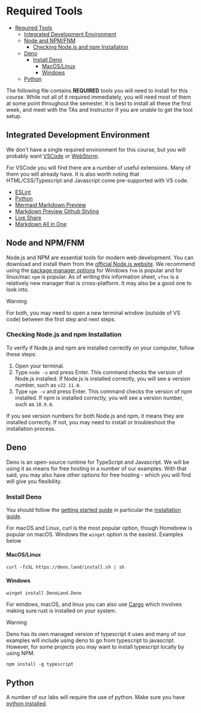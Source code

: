 # Required Tools

- [Required Tools](#required-tools)
  - [Integrated Development Environment](#integrated-development-environment)
  - [Node and NPM/FNM](#node-and-npmfnm)
    - [Checking Node.js and npm Installation](#checking-nodejs-and-npm-installation)
  - [Deno](#deno)
    - [Install Deno](#install-deno)
      - [MacOS/Linux](#macoslinux)
      - [Windows](#windows)
  - [Python](#python)


The following file contains **REQUIRED** tools you will need to install for this course. While not all of it required immediately, you will need most of them at some point throughout the semester. It is best to install all these the first week, and meet with the TAs and  Instructor if you are unable to get the tool setup. 

## Integrated Development Environment

We don't have a single required environment for this course, but you will probably want [VSCode](https://code.visualstudio.com/Download) or [WebStorm](https://www.jetbrains.com/webstorm/download/).

For VSCode you will find there are a number of useful extensions. Many of them you will already have. It is also worth noting that HTML/CSS/Typescript and Javascript come pre-supported with VS code.

* [ESLint](https://marketplace.visualstudio.com/items?itemName=dbaeumer.vscode-eslint)
* [Python](https://marketplace.visualstudio.com/items?itemName=ms-python.python)
* [Mermaid Markdown Preview](https://marketplace.visualstudio.com/items?itemName=bierner.markdown-mermaid)
* [Markdown Preview Github Styling](https://marketplace.visualstudio.com/items?itemName=bierner.markdown-preview-github-styles)
* [Live Share](https://marketplace.visualstudio.com/items?itemName=MS-vsliveshare.vsliveshare)
* [Markdown All in One](https://marketplace.visualstudio.com/items?itemName=yzhang.markdown-all-in-one)

## Node and NPM/FNM

Node.js and NPM are essential tools for modern web development. You can download and install them from the [official Node.js website](https://nodejs.org/). We recommend using the [package manager
options](https://nodejs.org/en/download/package-manager) for Windows `fnm` is popular and for linux/mac `npm` is popular. As of writing this information sheet, `vfox` is a relatively new manager that is cross-platform. It may also be a good one to look into. 

> [!WARNING]
> For both, you may need to open a new terminal window (outside of VS code) between the first step and next steps. 


### Checking Node.js and npm Installation

To verify if Node.js and npm are installed correctly on your computer, follow these steps:

1. Open your terminal.
2. Type `node -v` and press Enter. This command checks the version of Node.js installed. If Node.js is installed correctly, you will see a version number, such as `v22.11.0`.
3. Type `npm -v` and press Enter. This command checks the version of npm installed. If npm is installed correctly, you will see a version number, such as `10.9.0`.

If you see version numbers for both Node.js and npm, it means they are installed correctly. If not, you may need to install or troubleshoot the installation process.



## Deno

Deno is an open-source runtime for TypeScript and Javascript. We will be using it as means for free hosting in a number of our examples. With that said, you may also have other options for free hosting - which you will find will give you flexibility. 

### Install Deno

You should follow the [getting started guide](https://docs.deno.com/runtime/) in particular the [installation guide](https://docs.deno.com/runtime/getting_started/installation/).

For macOS and Linux, curl is the most popular option, though Homebrew is popular on macOS. Windows the `winget` option is the easiest. Examples below

#### MacOS/Linux
```terminal
curl -fsSL https://deno.land/install.sh | sh
```

#### Windows
```terminal
winget install DenoLand.Deno
```

For windows, macOS, and linux you can also use [Cargo](https://doc.rust-lang.org/cargo/getting-started/installation.html) which involves making sure rust is installed on your system. 


> [!WARNING]
> Deno has its own managed version of typescript it uses and many of our examples will include using deno to go from typescript to javascript. However, for some projects you may want to install typescript locally by using NPM.
> ```terminal
> npm install -g typescript
> ```

## Python
A number of our labs will require the use of python. Make sure you have [python installed](https://www.python.org/downloads/). 